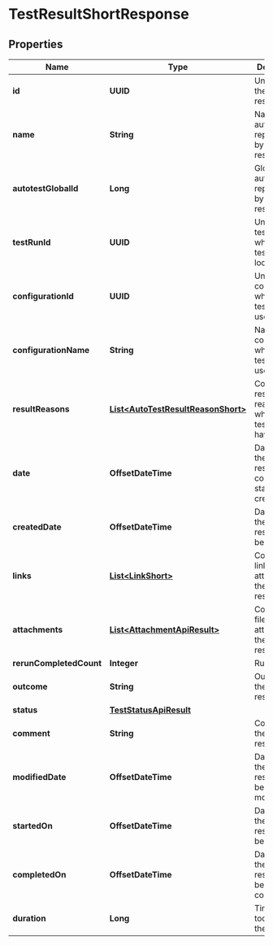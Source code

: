 

# TestResultShortResponse


## Properties

| Name | Type | Description | Notes |
|------------ | ------------- | ------------- | -------------|
|**id** | **UUID** | Unique ID of the test result |  |
|**name** | **String** | Name of autotest represented by the test result |  |
|**autotestGlobalId** | **Long** | Global ID of autotest represented by the test result |  |
|**testRunId** | **UUID** | Unique ID of test run where the test result is located |  |
|**configurationId** | **UUID** | Unique ID of configuration which the test result uses |  |
|**configurationName** | **String** | Name of configuration which the test result uses |  |
|**resultReasons** | [**List&lt;AutoTestResultReasonShort&gt;**](AutoTestResultReasonShort.md) | Collection of result reasons which the test result have |  |
|**date** | **OffsetDateTime** | Date when the test result was completed or started or created |  |
|**createdDate** | **OffsetDateTime** | Date when the test result has been created |  |
|**links** | [**List&lt;LinkShort&gt;**](LinkShort.md) | Collection of links attached to the test result |  |
|**attachments** | [**List&lt;AttachmentApiResult&gt;**](AttachmentApiResult.md) | Collection of files attached to the test result |  |
|**rerunCompletedCount** | **Integer** | Run count |  |
|**outcome** | **String** | Outcome of the test result |  [optional] |
|**status** | [**TestStatusApiResult**](TestStatusApiResult.md) |  |  [optional] |
|**comment** | **String** | Comment to the test result |  [optional] |
|**modifiedDate** | **OffsetDateTime** | Date when the test result has been modified |  [optional] |
|**startedOn** | **OffsetDateTime** | Date when the test result has been started |  [optional] |
|**completedOn** | **OffsetDateTime** | Date when the test result has been completed |  [optional] |
|**duration** | **Long** | Time which it took to run the test |  [optional] |




